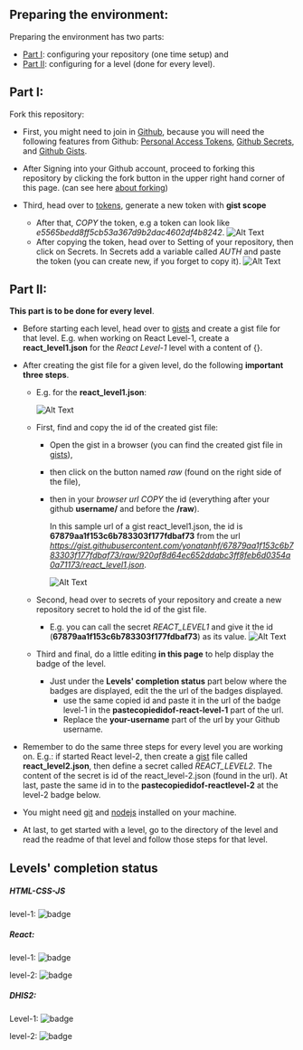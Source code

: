 ## Preparing the environment:

  Preparing the environment has two parts: 
  - [Part I](#part-i): configuring your repository (one time setup) and 
  - [Part II](#part-ii): configuring for a level (done for every level).

## Part I:
    
  Fork this repository:
  - First, you might need to join in [Github](https://github.com/join), because you will need the following features from Github: [Personal Access Tokens](https://docs.github.com/en/free-pro-team@latest/github/authenticating-to-github/creating-a-personal-access-token), [Github Secrets](https://docs.github.com/en/free-pro-team@latest/actions/reference/encrypted-secrets), and [Github Gists](https://docs.github.com/en/free-pro-team@latest/github/writing-on-github/creating-gists#about-gists).
      
  - After Signing into your Github account, proceed to forking this repository by clicking the fork button in the upper right hand corner of this page. (can see here [about forking](https://www.youtube.com/watch?v=5oJHRbqEofs))
  - Third, head over to [tokens](https://github.com/settings/tokens), generate a new token with **gist scope**
    - After that, _COPY_ the token, e.g a token can look like _e5565bedd8ff5cb53a367d9b2dac4602df4b8242_.
      ![Alt Text](./assets/generateNewToken.gif)
    - After copying the token, head over to Setting of your repository, then click on Secrets. In Secrets add a variable called _AUTH_ and paste the token (you can create new, if you forget to copy it).
      ![Alt Text](./assets/addSecretVariable-Auth.gif)
      
      
## Part II:
    
**This part is to be done for every level**.

  - Before starting each level, head over to [gists](https://gist.github.com) and create a gist file for that level. E.g. when working on React Level-1, create a **react_level1.json** for the _React Level-1_ level with a content of {}.
  - After creating the gist file for a given level, do the following **important three steps**.

    - E.g. for the **react_level1.json**:
        
        
        ![Alt Text](./assets/sampleReactLevel1.gif)

    - First, find and copy the id of the created gist file:

      - Open the gist in a browser (you can find the created gist file in [gists](https://gist.github.com)),
      - then click on the button named _raw_ (found on the right side of the file),
      - then in your _browser url_ _COPY_ the id (everything after your github **username/** and before the **/raw**).

        In this sample url of a gist react_level1.json, the id is **67879aa1f153c6b783303f177fdbaf73** from the url *https://gist.githubusercontent.com/yonatanhf/67879aa1f153c6b783303f177fdbaf73/raw/920af8d64ec652ddabc3ff8feb6d0354a0a71173/react_level1.json*.

        ![Alt Text](./assets/copyGistID.gif)

    - Second, head over to secrets of your repository and create a new repository secret to hold the id of the gist file.

      - E.g. you can call the secret _REACT_LEVEL1_ and give it the id (**67879aa1f153c6b783303f177fdbaf73**) as its value.
        ![Alt Text](./assets/addSecretVariable-Badge.gif)

    - Third and final, do a little editing **in this page** to help display the badge of the level.
      - Just under the **Levels' completion status** part below where the badges are displayed, edit the the url of the badges displayed.
        - use the same copied id and paste it in the url of the badge level-1 in the **pastecopiedidof-react-level-1** part of the url.
        - Replace the **your-username** part of the url by your Github username.

  - Remember to do the same three steps for every level you are working on. E.g.: if started React level-2, then create a [gist](https://gist.github.com) file called **react_level2.json**, then define a secret called _REACT_LEVEL2_. The content of the secret is id of the react_level-2.json (found in the url). At last, paste the same id in to the **pastecopiedidof-reactlevel-2** at the level-2 badge below.

- You might need [git](https://git-scm.com/downloads) and [nodejs](https://nodejs.org/en/download) installed on your machine.
- At last, to get started with a level, go to the directory of the level and read the readme of that level and follow those steps for that level.

## Levels' completion status

##### HTML-CSS-JS

level-1: ![badge](https://img.shields.io/endpoint?url=https://gist.githubusercontent.com/your-username/pastecopiedidof-html-level-1/raw/html_level1.json)

##### React:

level-1: ![badge](https://img.shields.io/endpoint?url=https://gist.githubusercontent.com/your-username/pastecopiedidof-react-level-1/raw/react_level1.json)

level-2: ![badge](https://img.shields.io/endpoint?url=https://gist.githubusercontent.com/your-username/pastecopiedidof-react-level-2/raw/react_level2.json)

##### DHIS2:

Level-1: ![badge](https://img.shields.io/endpoint?url=https://gist.githubusercontent.com/your-username/pastecopiedidof-dhis2-level-1/raw/dhis2_level1.json)

level-2: ![badge](https://img.shields.io/endpoint?url=https://gist.githubusercontent.com/your-username/pastecopiedidof-dhis2-level-2/raw/dhis2_level2.json)
